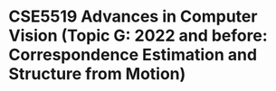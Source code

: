 # CSE5519 Advances in Computer Vision (Topic G: 2022 and before: Correspondence Estimation and Structure from Motion)

